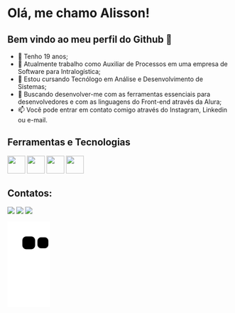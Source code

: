 # Olá, me chamo Alisson!
## Bem vindo ao meu perfil do Github 👋

- 🧑 Tenho 19 anos;
- 👜 Atualmente trabalho como Auxiliar de Processos em uma empresa de Software para Intralogística;
- 👀 Estou cursando Tecnólogo em Análise e Desenvolvimento de Sistemas;
- 🌱 Buscando desenvolver-me com as ferramentas essenciais para desenvolvedores e com as linguagens do Front-end através da Alura;
- 📫 Você pode entrar em contato comigo através do Instagram, Linkedin ou e-mail.

## Ferramentas e Tecnologias

<div>
<img src="https://cdn.jsdelivr.net/gh/devicons/devicon@latest/icons/html5/html5-original.svg" width="40" height="40"/>
<img src="https://cdn.jsdelivr.net/gh/devicons/devicon@latest/icons/css3/css3-original.svg" width="40" height="40"/>
<img src="https://cdn.jsdelivr.net/gh/devicons/devicon@latest/icons/javascript/javascript-original.svg" width="40" height="40"/>
<img src="https://cdn.jsdelivr.net/gh/devicons/devicon@latest/icons/git/git-original.svg" width="40" height="40"/>
</div>      

## Contatos:

<div>
<a href="https://instagram.com/simon.alisson" target="_blank"><img loading="lazy" src="https://img.shields.io/badge/-Instagram-%23E4405F?style=for-the-badge&logo=instagram&logoColor=white" target="_blank"></a>
<a href = "mailto:alissonsimon21@gmail.com"><img loading="lazy" src="https://img.shields.io/badge/Gmail-D14836?style=for-the-badge&logo=gmail&logoColor=white" target="_blank"></a>
<a href="https://www.linkedin.com/in/alisson-simon-a081592ba?" target="_blank"><img loading="lazy" src="https://img.shields.io/badge/-LinkedIn-%230077B5?style=for-the-badge&logo=linkedin&logoColor=white" target="_blank"></a>   
</div>

![Snake animation](https://github.com/AlissonSimon/AlissonSimon/blob/output/github-contribution-grid-snake.svg)
<!---
AlissonSimon/AlissonSimon is a ✨ special ✨ repository because its `README.md` (this file) appears on your GitHub profile.
You can click the Preview link to take a look at your changes.
--->

